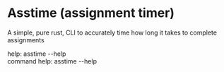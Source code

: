 # Asstime (assignment timer)

A simple, pure rust, CLI to accurately time how long it takes to complete
assignments

help: asstime --help \
command help: asstime <command> --help

